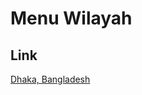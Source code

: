 # Menu Wilayah

## Link

[Dhaka, Bangladesh](https://github.com/gigit-pemilu/pemilu-2024-99-luar-negeri/tree/main/pilpres/hitung-suara/sub/99-luar-negeri/sub/37-dhaka-bangladesh/sub/01-dhaka-bangladesh)

